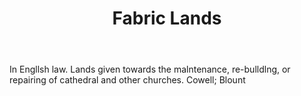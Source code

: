 ---
title: Fabric Lands
letter: F
permalink: "/definitions/bld-fabric-lands.html"
body: In Engllsh law. Lands given towards the malntenance, re-bulldlng, or repairing
  of cathedral and other churches. Cowell; Blount
published_at: '2018-07-07'
source: Black's Law Dictionary 2nd Ed (1910)
layout: post
---